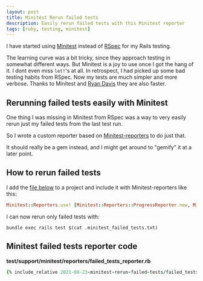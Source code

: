 ```yaml
---
layout: post
title: Minitest Rerun failed tests
description: Easily rerun failed tests with this Minitest reporter
tags: [ruby, testing, minitest]
---
```


I have started using [Minitest](https://github.com/seattlerb/minitest) instead of [RSpec](https://github.com/rspec/rspec) for my Rails testing.

The learning curve was a bit tricky, since they approach testing in somewhat different ways. But Minitest is a joy to use once I got the hang of it. I dont even miss `let!`'s at all. In retrospect, I had picked up some bad testing habits from RSpec. Now my tests are much simpler and more verbose. Thanks to Minitest and [Ryan Davis](https://www.zenspider.com/) they are also faster.

## Rerunning failed tests easily with Minitest

One thing I was missing in Minitest from RSpec was a way to very easily rerun just my failed tests from the last test run. 

So I wrote a custom reporter based on [Minitest-reporters](https://github.com/minitest-reporters/minitest-reporters) to do just that.

It should really be a gem instead, and I might get around to "gemify" it at a later point.

## How to rerun failed tests

I add the [file below](#minitest-failed-tests-reporter-code) to a project and include it with Minitest-reporters like this:

```ruby
Minitest::Reporters.use! [Minitest::Reporters::ProgressReporter.new, Minitest::Reporters::FailedTestsReporter.new(verbose: true, include_line_numbers: true)]
```

I can now rerun only failed tests with:

```
bundle exec rails test $(cat .minitest_failed_tests.txt)
```

## Minitest failed tests reporter code

**test/support/minitest/reporters/failed_tests_reporter.rb**
```ruby
{% include_relative 2021-08-23-minitest-rerun-failed-tests/failed_tests_reporter.rb %}
```